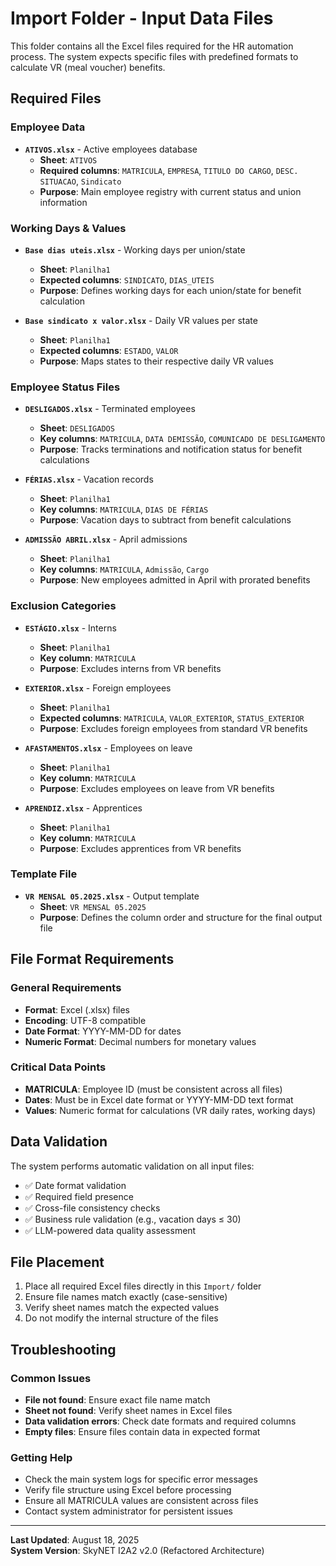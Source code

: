 # Import Folder - Input Data Files

This folder contains all the Excel files required for the HR automation process. The system expects specific files with predefined formats to calculate VR (meal voucher) benefits.

## Required Files

### Employee Data
- **`ATIVOS.xlsx`** - Active employees database
  - **Sheet**: `ATIVOS`
  - **Required columns**: `MATRICULA`, `EMPRESA`, `TITULO DO CARGO`, `DESC. SITUACAO`, `Sindicato`
  - **Purpose**: Main employee registry with current status and union information

### Working Days & Values
- **`Base dias uteis.xlsx`** - Working days per union/state
  - **Sheet**: `Planilha1`
  - **Expected columns**: `SINDICATO`, `DIAS_UTEIS`
  - **Purpose**: Defines working days for each union/state for benefit calculation

- **`Base sindicato x valor.xlsx`** - Daily VR values per state
  - **Sheet**: `Planilha1`
  - **Expected columns**: `ESTADO`, `VALOR`
  - **Purpose**: Maps states to their respective daily VR values

### Employee Status Files
- **`DESLIGADOS.xlsx`** - Terminated employees
  - **Sheet**: `DESLIGADOS `
  - **Key columns**: `MATRICULA`, `DATA DEMISSÃO`, `COMUNICADO DE DESLIGAMENTO`
  - **Purpose**: Tracks terminations and notification status for benefit calculations

- **`FÉRIAS.xlsx`** - Vacation records
  - **Sheet**: `Planilha1`
  - **Key columns**: `MATRICULA`, `DIAS DE FÉRIAS`
  - **Purpose**: Vacation days to subtract from benefit calculations

- **`ADMISSÃO ABRIL.xlsx`** - April admissions
  - **Sheet**: `Planilha1`
  - **Key columns**: `MATRICULA`, `Admissão`, `Cargo`
  - **Purpose**: New employees admitted in April with prorated benefits

### Exclusion Categories
- **`ESTÁGIO.xlsx`** - Interns
  - **Sheet**: `Planilha1`
  - **Key column**: `MATRICULA`
  - **Purpose**: Excludes interns from VR benefits

- **`EXTERIOR.xlsx`** - Foreign employees
  - **Sheet**: `Planilha1`
  - **Expected columns**: `MATRICULA`, `VALOR_EXTERIOR`, `STATUS_EXTERIOR`
  - **Purpose**: Excludes foreign employees from standard VR benefits

- **`AFASTAMENTOS.xlsx`** - Employees on leave
  - **Sheet**: `Planilha1`
  - **Key column**: `MATRICULA`
  - **Purpose**: Excludes employees on leave from VR benefits

- **`APRENDIZ.xlsx`** - Apprentices
  - **Sheet**: `Planilha1`
  - **Key column**: `MATRICULA`
  - **Purpose**: Excludes apprentices from VR benefits

### Template File
- **`VR MENSAL 05.2025.xlsx`** - Output template
  - **Sheet**: `VR MENSAL 05.2025`
  - **Purpose**: Defines the column order and structure for the final output file

## File Format Requirements

### General Requirements
- **Format**: Excel (.xlsx) files
- **Encoding**: UTF-8 compatible
- **Date Format**: YYYY-MM-DD for dates
- **Numeric Format**: Decimal numbers for monetary values

### Critical Data Points
- **MATRICULA**: Employee ID (must be consistent across all files)
- **Dates**: Must be in Excel date format or YYYY-MM-DD text format
- **Values**: Numeric format for calculations (VR daily rates, working days)

## Data Validation

The system performs automatic validation on all input files:
- ✅ Date format validation
- ✅ Required field presence
- ✅ Cross-file consistency checks
- ✅ Business rule validation (e.g., vacation days ≤ 30)
- ✅ LLM-powered data quality assessment

## File Placement

1. Place all required Excel files directly in this `Import/` folder
2. Ensure file names match exactly (case-sensitive)
3. Verify sheet names match the expected values
4. Do not modify the internal structure of the files

## Troubleshooting

### Common Issues
- **File not found**: Ensure exact file name match
- **Sheet not found**: Verify sheet names in Excel files
- **Data validation errors**: Check date formats and required columns
- **Empty files**: Ensure files contain data in expected format

### Getting Help
- Check the main system logs for specific error messages
- Verify file structure using Excel before processing
- Ensure all MATRICULA values are consistent across files
- Contact system administrator for persistent issues

---

**Last Updated**: August 18, 2025  
**System Version**: SkyNET I2A2 v2.0 (Refactored Architecture)
